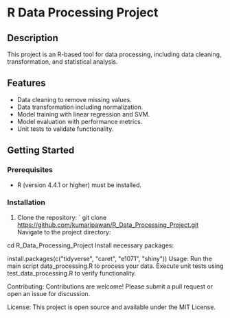 # R Data Processing Project

## Description
This project is an R-based tool for data processing, including data cleaning, transformation, and statistical analysis.

## Features
- Data cleaning to remove missing values.
- Data transformation including normalization.
- Model training with linear regression and SVM.
- Model evaluation with performance metrics.
- Unit tests to validate functionality.

## Getting Started
### Prerequisites
- R (version 4.4.1 or higher) must be installed.

### Installation
1. Clone the repository:
   `
   git clone https://github.com/kumaripawan/R_Data_Processing_Project.git
Navigate to the project directory:

cd R_Data_Processing_Project
Install necessary packages:


install.packages(c("tidyverse", "caret", "e1071", "shiny"))
Usage: Run the main script data_processing.R to process your data. Execute unit tests using test_data_processing.R to verify functionality.

Contributing: Contributions are welcome! Please submit a pull request or open an issue for discussion.

License: This project is open source and available under the MIT License.

